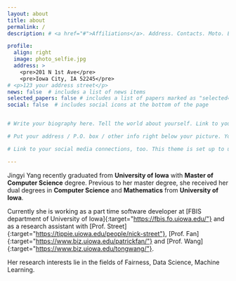 ```yaml
---
layout: about
title: about
permalink: /
description: # <a href="#">Affiliations</a>. Address. Contacts. Moto. Etc.

profile:
  align: right
  image: photo_selfie.jpg
  address: >
    <pre>201 N 1st Ave</pre>
    <pre>Iowa City, IA 52245</pre>
# <p>123 your address street</p>
news: false  # includes a list of news items
selected_papers: false # includes a list of papers marked as "selected={true}"
social: false  # includes social icons at the bottom of the page


# Write your biography here. Tell the world about yourself. Link to your favorite [subreddit](http://reddit.com){:target="\_blank"}. You can put a picture in, too. The code is already in, just name your picture `prof_pic.jpg` and put it in the `img/` folder.

# Put your address / P.O. box / other info right below your picture. You can also disable any these elements by editing `profile` property of the YAML header of your `_pages/about.md`. Edit `_bibliography/papers.bib` and Jekyll will render your [publications page](/al-folio/publications/) automatically.

# Link to your social media connections, too. This theme is set up to use [Font Awesome icons](http://fortawesome.github.io/Font-Awesome/){:target="\_blank"} and [Academicons](https://jpswalsh.github.io/academicons/){:target="\_blank"}, like the ones below. Add your Facebook, Twitter, LinkedIn, Google Scholar, or just disable all of them.

---
```

Jingyi Yang recently graduated from <b>University of Iowa</b> with <b>Master of Computer Science</b> degree. Previous to her master degree, she received her dual degrees in <b>Computer Science</b> and <b>Mathematics</b> from <b>University of Iowa</b>.

Currently she is working as a part time software developer at [FBIS department of University of Iowa]{:target="https://fbis.fo.uiowa.edu/"} and as a research assistant with [Prof. Street]{:target="https://tippie.uiowa.edu/people/nick-street"}, [Prof. Fan]{:target="https://www.biz.uiowa.edu/patrickfan/"} and [Prof. Wang]{:target="https://www.biz.uiowa.edu/tongwang/"}.

Her research interests lie in the fields of Fairness, Data Science, Machine Learning.



